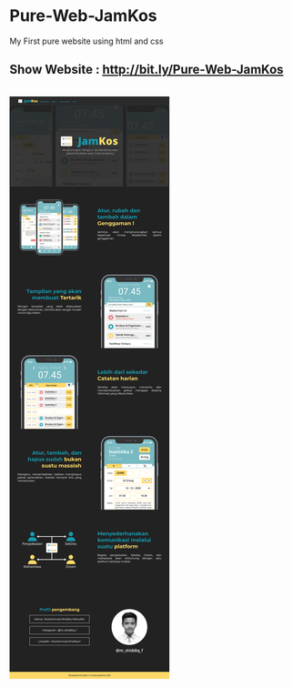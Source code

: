# Pure-Web-JamKos
My First pure website using html and css

## Show Website : http://bit.ly/Pure-Web-JamKos

<br />

<img align='center' alt="Screenshot_Web" src="https://github.com/mas-diq/Pure-Web-JamKos/blob/main/img/Screenshot_Pure-Web-JamKos.png">
